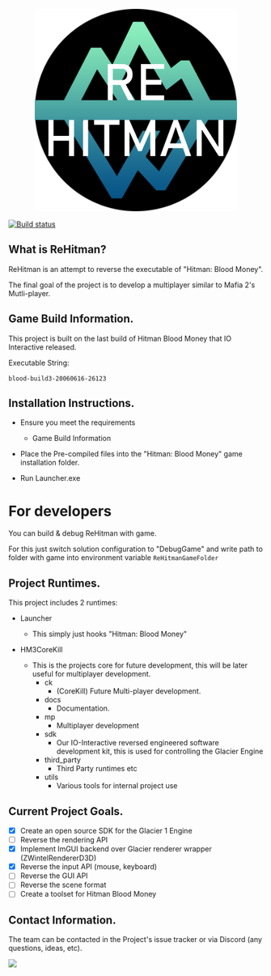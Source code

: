 <p align="center">
	<img width="400" height="400" src="GitHub/logo.png">
</p>

[![Build status](https://ci.appveyor.com/api/projects/status/roum4p326855okuy/branch/master?svg=true)](https://ci.appveyor.com/project/DronCode/rehitman/branch/master)

What is ReHitman?
---------------

ReHitman is an attempt to reverse the executable of "Hitman: Blood Money".

The final goal of the project is to develop a multiplayer similar to Mafia 2's Mutli-player.

Game Build Information.
---------------

This project is built on the last build of Hitman Blood Money that IO Interactive released.

Executable String:

	blood-build3-20060616-26123

Installation Instructions.
---------------
 * Ensure you meet the requirements

   - Game Build Information
   
 * Place the Pre-compiled files into the "Hitman: Blood Money" game installation folder.
 * Run Launcher.exe
 
For developers
===============

You can build & debug ReHitman with game. 

For this just switch solution configuration to "DebugGame" and write path to folder with game into environment variable `ReHitmanGameFolder` 
 
Project Runtimes.
---------------

This project includes 2 runtimes:

 * Launcher
	- This simply just hooks "Hitman: Blood Money"

 * HM3CoreKill
 
	- This is the projects core for future development, this will be later useful for multiplayer development.
		- ck
			- (CoreKill) Future Multi-player development.
		- docs
			- Documentation.
		- mp
			- Multiplayer development
		- sdk
			- Our IO-Interactive reversed engineered software development kit, this is used for controlling the Glacier Engine
		- third_party
			- Third Party runtimes etc
		- utils
			- Various tools for internal project use
	
Current Project Goals.
---------------

 - [x] Create an open source SDK for the Glacier 1 Engine
 - [ ] Reverse the rendering API
 - [x] Implement ImGUI backend over Glacier renderer wrapper (ZWintelRendererD3D)
 - [x] Reverse the input API (mouse, keyboard)
 - [ ] Reverse the GUI API
 - [ ] Reverse the scene format
 - [ ] Create a toolset for Hitman Blood Money

Contact Information.
---------------

The team can be contacted in the Project's issue tracker or via Discord (any questions, ideas, etc).

<a href="https://discord.gg/WK9jbqR">
	<img src="https://img.shields.io/badge/discord-join-7289DA.svg?logo=discord&longCache=true&style=flat" />
</a>
